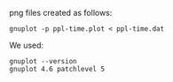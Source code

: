 png files created as follows:

    gnuplot -p ppl-time.plot < ppl-time.dat

We used:

    gnuplot --version
    gnuplot 4.6 patchlevel 5

